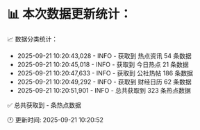 📊 本次数据更新统计：
==========================

📈 数据分类统计：
- 2025-09-21 10:20:43,028 - INFO - 获取到 热点资讯 54 条数据
- 2025-09-21 10:20:45,018 - INFO - 获取到 今日热点 21 条数据
- 2025-09-21 10:20:47,633 - INFO - 获取到 公社热帖 186 条数据
- 2025-09-21 10:20:49,292 - INFO - 获取到 财经日历 62 条数据
- 2025-09-21 10:20:51,901 - INFO - 总共获取到 323 条热点数据

✅ 总共获取到 - 条热点数据

🕐 更新时间: 2025-09-21 10:20:52

